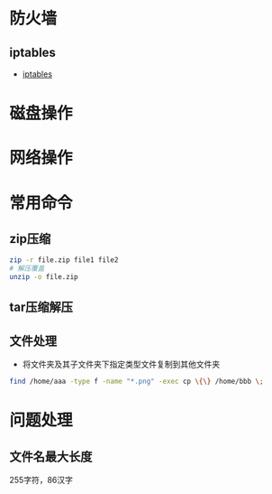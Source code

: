 
# 防火墙

## iptables
* [iptables](https://github.com/hustcc/iptables)

# 磁盘操作
# 网络操作
# 

# 常用命令
## zip压缩
```bash
zip -r file.zip file1 file2
# 解压覆盖
unzip -o file.zip
```
## tar压缩解压
## 文件处理
- 将文件夹及其子文件夹下指定类型文件复制到其他文件夹
```bash
find /home/aaa -type f -name "*.png" -exec cp \{\} /home/bbb \;
```
# 问题处理
## 文件名最大长度
255字符，86汉字